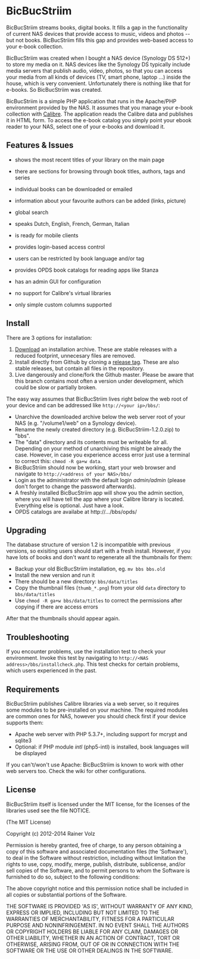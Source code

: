 BicBucStriim
============

BicBucStriim streams books, digital books. It fills a gap in the functionality of current NAS devices that provide access to music, videos and photos -- but not books. BicBucStriim fills this gap and provides web-based access to your e-book collection.

BicBucStriim was created when I bought a NAS device (Synology DS 512+) to store my media on it. NAS devices like the Synology DS typically include media servers that publish audio, video, photos, so that you can access your media from all kinds of devices (TV, smart phone, laptop ...) inside the house, which is very convenient. Unfortunately there is nothing like that for e-books. So BicBucStriim was created.

BicBucStriim is a simple PHP application that runs in the Apache/PHP environment provided by the NAS. It assumes that you manage your e-book collection with [Calibre](http://calibre-ebook.com/). The application reads the Calibre data and publishes it in HTML form. To access the e-book catalog you simply point your ebook reader to your NAS, select one of your e-books and download it. 

Features & Issues
-----------------

* shows the most recent titles of your library on the main page
* there are sections for browsing through book titles, authors, tags and series
* individual books can be downloaded or emailed 
* information about your favourite authors can be added (links, picture)
* global search 
* speaks Dutch, English, French, German, Italian
* is ready for mobile clients
* provides login-based access control 
* users can be restricted by book language and/or tag
* provides OPDS book catalogs for reading apps like Stanza
* has an admin GUI for configuration

* no support for Calibre's virtual libraries
* only simple custom columns supported


Install
-------

There are 3 options for installation:

1. [Download](http://projekte.textmulch.de/bicbucstriim/downloads/) an installation archive. These are stable releases with a reduced footprint, unnecesary files are removed.
2. Install directly from Github by cloning a [release tag](https://github.com/rvolz/BicBucStriim/releases). These are also stable releases, but contain all files in the repository.
3. Live dangerously and clone/fork the Github master. Please be aware that this branch contains most often a version under development, which could be slow or partially broken.

The easy way assumes that BicBucStriim lives right below the web root of your device and can be addressed like `http://<your ip>/bbs/`:

* Unarchive the downloaded archive below the web server root of your NAS (e.g. "/volume1/web" on a Synology device).
* Rename the newly created directory (e.g. BicBucStriim-1.2.0.zip) to "bbs".
* The "data" directory and its contents must be writeable for all. Depending on your method of unarchiving this might be already the case. However, in case you experience access error just use a terminal to correct this: `chmod -R ga+w data`. 
* BicBucStriim should now be working, start your web browser and navigate to `http://<address of your NAS>/bbs/`
* Login as the administrator with the default login *admin/admin* (please don't forget to change the password afterwards).
* A freshly installed BicBucStriim app will show you the admin section, where you will have tell the app where your Calibre library is located. Everything else is optional. Just have a look.
* OPDS catalogs are availabe at http://.../bbs/opds/


Upgrading
---------

The database structure of version 1.2 is incompatible with previous versions, so exisiting users should start with a fresh install.
However, if you have lots of books and don't want to regenerate all the thumbnails for them:

* Backup your old BicBucStriim installation, eg. `mv bbs bbs.old`
* Install the new version and run it
* There should be a new directory: `bbs/data/titles`
* Copy the thumbnail files (`thumb_*.png`) from your old `data` directory to `bbs/data/titles`
* Use `chmod -R ga+w bbs/data/titles` to correct the permissions after copying if there are access errors

After that the thumbnails should appear again.

Troubleshooting
---------------

If you encounter problems, use the installation test to check your environment. Invoke this test by navigating to `http://<NAS address>/bbs/installcheck.php`. This test checks for certain problems, which users experienced in the past.


Requirements
------------

BicBucStriim publishes Calibre libraries via a web server, so it requires some modules to be pre-installed on your machine. The required modules are common ones for NAS, however you should check first if your device supports them:

* Apache web server with PHP 5.3.7+, including support for mcrypt and sqlite3
* Optional: if PHP module *intl* (php5-intl) is installed, book languages will be displayed

If you can't/won't use Apache: BicBucStriim is known to work with other web servers too. Check the wiki for other configurations.

License
-------

BicBucStriim itself is licensed under the MIT license, for the licenses of the libraries used see the file NOTICE.

(The MIT License)

Copyright (c) 2012-2014 Rainer Volz

Permission is hereby granted, free of charge, to any person obtaining a copy of this software and associated documentation files (the 'Software'), to deal in the Software without restriction, including without limitation the rights to use, copy, modify, merge, publish, distribute, sublicense, and/or sell copies of the Software, and to permit persons to whom the Software is furnished to do so, subject to the following conditions:

The above copyright notice and this permission notice shall be included in all copies or substantial portions of the Software.

THE SOFTWARE IS PROVIDED 'AS IS', WITHOUT WARRANTY OF ANY KIND, EXPRESS OR IMPLIED, INCLUDING BUT NOT LIMITED TO THE WARRANTIES OF MERCHANTABILITY, FITNESS FOR A PARTICULAR PURPOSE AND NONINFRINGEMENT. IN NO EVENT SHALL THE AUTHORS OR COPYRIGHT HOLDERS BE LIABLE FOR ANY CLAIM, DAMAGES OR OTHER LIABILITY, WHETHER IN AN ACTION OF CONTRACT, TORT OR OTHERWISE, ARISING FROM, OUT OF OR IN CONNECTION WITH THE SOFTWARE OR THE USE OR OTHER DEALINGS IN THE SOFTWARE.


